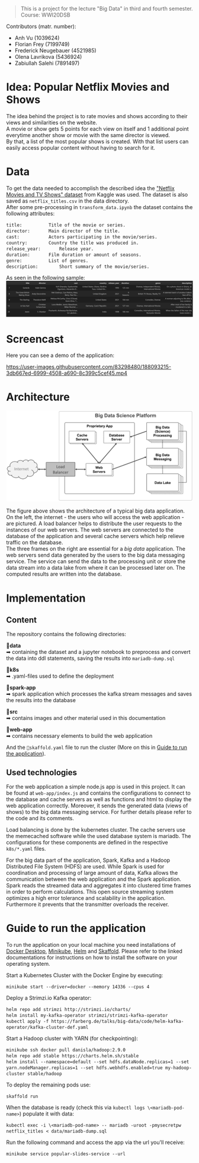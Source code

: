 >This is a project for the lecture "Big Data" in third and fourth semester. Course: WWI20DSB  

Contributors (matr. number):    
- Anh Vu (1039624)   
- Florian Frey (7199749)
- Frederick Neugebauer (4521985)
- Olena Lavrikova (5436924)
- Zabiullah Salehi (7891497)



# Idea: Popular Netflix Movies and Shows

The idea behind the project is to rate movies and shows according to their views and similarities on the website.  
A movie or show gets 5 points for each view on itself and 1 additional point everytime another show or movie with the same director is viewed.  
By that, a list of the most popular shows is created. With that list users can easily access popular content without having to search for it.  

# Data

To get the data needed to accomplish the described idea the ["Netflix Movies and TV Shows" dataset](https://www.kaggle.com/datasets/shivamb/netflix-shows) from Kaggle was used.
The dataset is also saved as `netflix_titles.csv` in the data directory.  
After some pre-processing in `transform_data.ipynb` the dataset contains the following attributes:
```
title:			Title of the movie or series.
director:		Main director of the title.
cast:			Actors participating in the movie/series.
country:		Country the title was produced in.
release_year:		Release year.
duration:		Film duration or amount of seasons.
genre:			List of genres.
description:		Short summary of the movie/series.
```
As seen in the following sample:
![figure: 'src/netflix_data.png'](src/netflix_data.png)

# Screencast

Here you can see a demo of the application:

https://user-images.githubusercontent.com/83298480/188093215-3db667ed-6999-4508-a690-8c399c5cef45.mp4

# Architecture

![figure: 'src/big_data_platform.png'](src/big_data_platform.png)

The figure above shows the architecture of a typical big data application.  
On the left, the internet - the users who will access the web application - are pictured. A load balancer helps to distribute the user requests to the instances of our web servers. The web servers are connected to the database of the application and several cache servers which help relieve traffic on the database.  
The three frames on the right are essential for a _big data_ application. The web servers send data generated by the users to the big data messaging service. The service can send the data to the processing unit or store the data stream into a data lake from where it can be processed later on. The computed results are written into the database.


# Implementation

## Content

The repository contains the following directories:  

**📂data**   
➡ containing the dataset and a jupyter notebook to preprocess and convert the data into ddl statements, saving the results into `mariadb-dump.sql`  

**📂k8s**  
➡ .yaml-files used to define the deployment   

**📂spark-app**  
➡ spark application which processes the kafka stream messages and saves the results into the database  

**📂src**   
➡ contains images and other material used in this documentation  

**📂web-app**  
➡ contains necessary elements to build the web application

And the `📄skaffold.yaml` file to run the cluster (More on this in [Guide to run the application](#Prerequisites)).

## Used technologies

For the web application a simple node.js app is used in this project. It can be found at `web-app/index.js` and contains the configurations to connect to the database and cache servers as well as functions and html to display the web application correctly. Moreover, it sends the generated data (views of shows) to the big data messaging service. For further details please refer to the code and its comments.  

Load balancing is done by the kubernetes cluster. The cache servers use the memecached software while the used database system is mariadb. The configurations for these components are defined in the respective `k8s/*.yaml` files.

For the big data part of the application, Spark, Kafka and a Hadoop Distributed File System (HDFS) are used. While Spark is used for coordination and processing of large amount of data, Kafka allows the communication between the web application and the Spark application. 
Spark reads the streamed data and aggregates it into clustered time frames in order to perform calculations. This open source streaming system optimizes a high error tolerance and scalability in the application. Furthermore it prevents that the transmitter overloads the receiver.



# Guide to run the application

To run the application on your local machine you need installations of [Docker Desktop](https://www.docker.com/products/docker-desktop/), [Minikube](https://minikube.sigs.k8s.io/docs/start/), [Helm](https://helm.sh/docs/intro/install/) and [Skaffold](https://skaffold.dev/docs/install/). Please refer to the linked documentations for instructions on how to install the software on your operating system.

Start a Kubernetes Cluster with the Docker Engine by executing:
```
minikube start --driver=docker --memory 14336 --cpus 4
```

Deploy a Strimzi.io Kafka operator:
```
helm repo add strimzi http://strimzi.io/charts/
helm install my-kafka-operator strimzi/strimzi-kafka-operator
kubectl apply -f https://farberg.de/talks/big-data/code/helm-kafka-operator/kafka-cluster-def.yaml
```

Start a Hadoop cluster with YARN (for checkpointing):
```
minikube ssh docker pull danisla/hadoop:2.9.0
helm repo add stable https://charts.helm.sh/stable
helm install --namespace=default --set hdfs.dataNode.replicas=1 --set yarn.nodeManager.replicas=1 --set hdfs.webhdfs.enabled=true my-hadoop-cluster stable/hadoop
```

To deploy the remaining pods use:
```
skaffold run
```

When the database is ready (check this via `kubectl logs \<mariadb-pod-name>`) populate it with data:
```
kubectl exec -i \<mariadb-pod-name> -- mariadb -uroot -pmysecretpw netflix_titles < data/mariadb-dump.sql
```

Run the following command and access the app via the url you'll receive:
```
minikube service popular-slides-service --url
```
